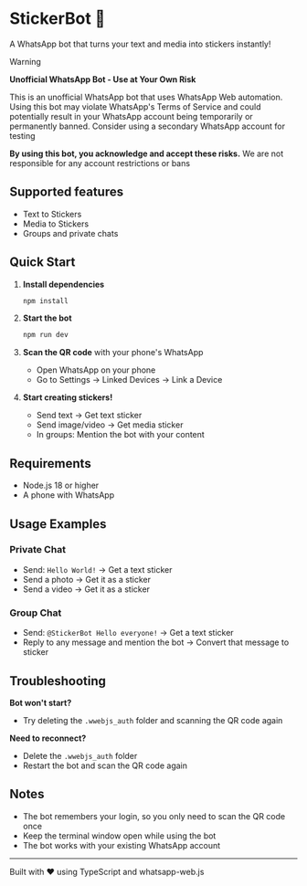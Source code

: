 # StickerBot 🤖

A WhatsApp bot that turns your text and media into stickers instantly!

> [!WARNING]
> **Unofficial WhatsApp Bot - Use at Your Own Risk**
> 
> This is an unofficial WhatsApp bot that uses WhatsApp Web automation. Using this bot may violate WhatsApp's Terms of Service and could potentially result in your WhatsApp account being temporarily or permanently banned.
> Consider using a secondary WhatsApp account for testing
>
> **By using this bot, you acknowledge and accept these risks.** We are not responsible for any account restrictions or bans

## Supported features

- Text to Stickers
- Media to Stickers
- Groups and private chats

## Quick Start

1. **Install dependencies**
   ```bash
   npm install
   ```

1. **Start the bot**
   ```bash
   npm run dev
   ```

1. **Scan the QR code** with your phone's WhatsApp
   - Open WhatsApp on your phone
   - Go to Settings → Linked Devices → Link a Device

1. **Start creating stickers!**
   - Send text → Get text sticker
   - Send image/video → Get media sticker
   - In groups: Mention the bot with your content

## Requirements

- Node.js 18 or higher
- A phone with WhatsApp

## Usage Examples

### Private Chat
- Send: `Hello World!` → Get a text sticker
- Send a photo → Get it as a sticker
- Send a video → Get it as a sticker

### Group Chat
- Send: `@StickerBot Hello everyone!` → Get a text sticker
- Reply to any message and mention the bot → Convert that message to sticker

## Troubleshooting

**Bot won't start?**
- Try deleting the `.wwebjs_auth` folder and scanning the QR code again

**Need to reconnect?**
- Delete the `.wwebjs_auth` folder
- Restart the bot and scan the QR code again

## Notes

- The bot remembers your login, so you only need to scan the QR code once
- Keep the terminal window open while using the bot
- The bot works with your existing WhatsApp account

---

Built with ❤️ using TypeScript and whatsapp-web.js
